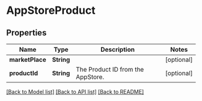 # AppStoreProduct

## Properties
Name | Type | Description | Notes
------------ | ------------- | ------------- | -------------
**marketPlace** | **String** |  | [optional] 
**productId** | **String** | The Product ID from the AppStore. | [optional] 

[[Back to Model list]](../README.md#documentation-for-models) [[Back to API list]](../README.md#documentation-for-api-endpoints) [[Back to README]](../README.md)


